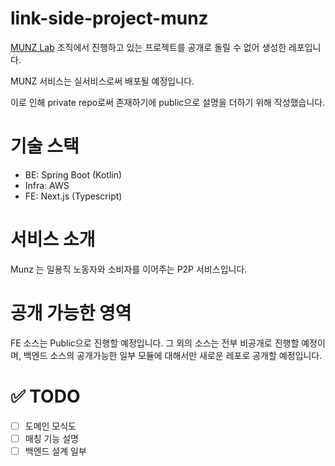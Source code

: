 # link-side-project-munz
[MUNZ Lab](https://github.com/orgs/munzlab/repositories) 조직에서 진행하고 있는 프로젝트를 공개로 돌릴 수 없어 생성한 레포입니다.

MUNZ 서비스는 실서비스로써 배포될 예정입니다.

이로 인해 private repo로써 존재하기에 public으로 설명을 더하기 위해 작성했습니다.

# 기술 스택
- BE: Spring Boot (Kotlin)
- Infra: AWS
- FE: Next.js (Typescript)

# 서비스 소개
Munz 는 일용직 노동자와 소비자를 이어주는 P2P 서비스입니다.

# 공개 가능한 영역
FE 소스는 Public으로 진행할 예정입니다.
그 외의 소스는 전부 비공개로 진행할 예정이며, 백엔드 소스의 공개가능한 일부 모듈에 대해서만 새로운 레포로 공개할 예정입니다.

# ✅ TODO
- [ ] 도메인 모식도
- [ ] 매칭 기능 설명
- [ ] 백엔드 설계 일부
